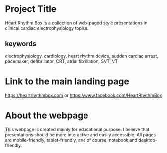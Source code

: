 # Project Title

Heart Rhythm Box is a collection of web-paged style presentations in clinical cardiac electrophysiology topics.
## keywords
electrophysiology, cardiology, heart rhythm device, sudden cardiac arrest, pacemaker, defibrillator, CRT,
atrial fibrillation, SVT, VT

# Link to the main landing page

https://heartrhythmbox.com
or https://www.facebook.com/HeartRhythmBox

# About the webpage
This webpage is created mainly for educational purpose. I believe that presentations should be more interactive and easily
accessible. All pages are mobile-friendly, tablet-friendly, and of course, notebook and desktop-friendly.

